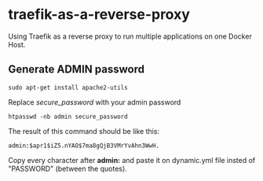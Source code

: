 # traefik-as-a-reverse-proxy
Using Traefik as a reverse proxy to run multiple applications on one Docker Host.

## Generate ADMIN password

`sudo apt-get install apache2-utils`

Replace *secure_password* with your admin password

`htpasswd -nb admin secure_password`

The result of this command should be like this:

`admin:$apr1$iZ5.nYAO$7ma8gQjB3VMrYvAhn3WwH.`

Copy every character after **admin:** and paste it on dynamic.yml file insted of "PASSWORD" (between the quotes).
